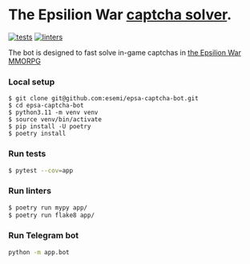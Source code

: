 The Epsilion War [captcha solver](http://t.me/epsa_captcha_bot).
========
[![tests](https://github.com/esemi/epsa-captcha-bot/actions/workflows/tests.yml/badge.svg?branch=master)](https://github.com/esemi/epsa-captcha-bot/actions/workflows/tests.yml)
[![linters](https://github.com/esemi/epsa-captcha-bot/actions/workflows/linters.yml/badge.svg?branch=master)](https://github.com/esemi/epsa-captcha-bot/actions/workflows/linters.yml)

The bot is designed to fast solve in-game captchas in [the Epsilion War MMORPG](https://t.me/epsilionwarbot?start=ref-537453818)

### Local setup
```shell
$ git clone git@github.com:esemi/epsa-captcha-bot.git
$ cd epsa-captcha-bot
$ python3.11 -m venv venv
$ source venv/bin/activate
$ pip install -U poetry
$ poetry install
```

### Run tests
```bash
$ pytest --cov=app
```

### Run linters
```bash
$ poetry run mypy app/
$ poetry run flake8 app/
```

### Run Telegram bot
```bash
python -m app.bot
```
